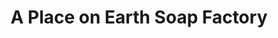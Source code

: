 ---
title: "A Place on Earth Soap Factory"
url: /cape-may/a-place-on-earth-soap-factory/
shop: beauty
---